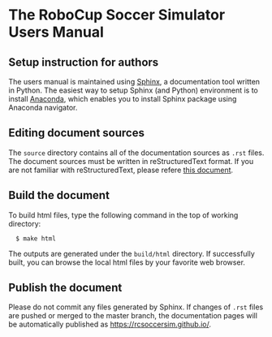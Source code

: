 # The RoboCup Soccer Simulator Users Manual

## Setup instruction for authors

The users manual is maintained using [Sphinx](http://www.sphinx-doc.org/), a documentation tool written in
Python.
The easiest way to setup Sphinx (and Python) environment is to install
[Anaconda](https://www.anaconda.com/download/), which enables you to install Sphinx package using Anaconda
navigator.

## Editing document sources

The `source` directory contains all of the documentation sources as `.rst` files.
The document sources must be written in reStructuredText format.
If you are not familiar with reStructuredText, please refere [this document](https://www.sphinx-doc.org/en/master/usage/restructuredtext/index.html).

## Build the document

To build html files, type the following command in the top of working directory:
```
  $ make html
```
The outputs are generated under the `build/html` directory.
If successfully built, you can browse the local html files by your favorite web browser.

## Publish the document

Please do not commit any files generated by Sphinx.
If changes of `.rst` files are pushed or merged to the master branch, the documentation pages will be automatically published as https://rcsoccersim.github.io/.

